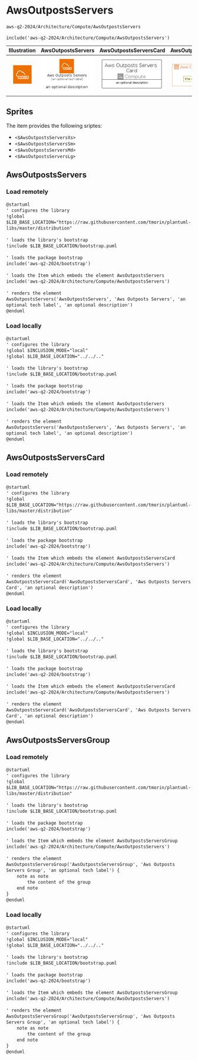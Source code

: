 # AwsOutpostsServers


```text
aws-q2-2024/Architecture/Compute/AwsOutpostsServers
```

```text
include('aws-q2-2024/Architecture/Compute/AwsOutpostsServers')
```



| Illustration | AwsOutpostsServers | AwsOutpostsServersCard | AwsOutpostsServersGroup |
| :---: | :---: | :---: | :---: |
| ![illustration for Illustration](../../../aws-q2-2024/Architecture/Compute/AwsOutpostsServers.png) | ![illustration for AwsOutpostsServers](../../../aws-q2-2024/Architecture/Compute/AwsOutpostsServers.Local.png) | ![illustration for AwsOutpostsServersCard](../../../aws-q2-2024/Architecture/Compute/AwsOutpostsServersCard.Local.png) | ![illustration for AwsOutpostsServersGroup](../../../aws-q2-2024/Architecture/Compute/AwsOutpostsServersGroup.Local.png) |



## Sprites
The item provides the following sriptes:

- `<$AwsOutpostsServersXs>`
- `<$AwsOutpostsServersSm>`
- `<$AwsOutpostsServersMd>`
- `<$AwsOutpostsServersLg>`





## AwsOutpostsServers

### Load remotely
```plantuml
@startuml
' configures the library
!global $LIB_BASE_LOCATION="https://raw.githubusercontent.com/tmorin/plantuml-libs/master/distribution"

' loads the library's bootstrap
!include $LIB_BASE_LOCATION/bootstrap.puml

' loads the package bootstrap
include('aws-q2-2024/bootstrap')

' loads the Item which embeds the element AwsOutpostsServers
include('aws-q2-2024/Architecture/Compute/AwsOutpostsServers')

' renders the element
AwsOutpostsServers('AwsOutpostsServers', 'Aws Outposts Servers', 'an optional tech label', 'an optional description')
@enduml
```

### Load locally
```plantuml
@startuml
' configures the library
!global $INCLUSION_MODE="local"
!global $LIB_BASE_LOCATION="../../.."

' loads the library's bootstrap
!include $LIB_BASE_LOCATION/bootstrap.puml

' loads the package bootstrap
include('aws-q2-2024/bootstrap')

' loads the Item which embeds the element AwsOutpostsServers
include('aws-q2-2024/Architecture/Compute/AwsOutpostsServers')

' renders the element
AwsOutpostsServers('AwsOutpostsServers', 'Aws Outposts Servers', 'an optional tech label', 'an optional description')
@enduml
```

## AwsOutpostsServersCard

### Load remotely
```plantuml
@startuml
' configures the library
!global $LIB_BASE_LOCATION="https://raw.githubusercontent.com/tmorin/plantuml-libs/master/distribution"

' loads the library's bootstrap
!include $LIB_BASE_LOCATION/bootstrap.puml

' loads the package bootstrap
include('aws-q2-2024/bootstrap')

' loads the Item which embeds the element AwsOutpostsServersCard
include('aws-q2-2024/Architecture/Compute/AwsOutpostsServers')

' renders the element
AwsOutpostsServersCard('AwsOutpostsServersCard', 'Aws Outposts Servers Card', 'an optional description')
@enduml
```

### Load locally
```plantuml
@startuml
' configures the library
!global $INCLUSION_MODE="local"
!global $LIB_BASE_LOCATION="../../.."

' loads the library's bootstrap
!include $LIB_BASE_LOCATION/bootstrap.puml

' loads the package bootstrap
include('aws-q2-2024/bootstrap')

' loads the Item which embeds the element AwsOutpostsServersCard
include('aws-q2-2024/Architecture/Compute/AwsOutpostsServers')

' renders the element
AwsOutpostsServersCard('AwsOutpostsServersCard', 'Aws Outposts Servers Card', 'an optional description')
@enduml
```

## AwsOutpostsServersGroup

### Load remotely
```plantuml
@startuml
' configures the library
!global $LIB_BASE_LOCATION="https://raw.githubusercontent.com/tmorin/plantuml-libs/master/distribution"

' loads the library's bootstrap
!include $LIB_BASE_LOCATION/bootstrap.puml

' loads the package bootstrap
include('aws-q2-2024/bootstrap')

' loads the Item which embeds the element AwsOutpostsServersGroup
include('aws-q2-2024/Architecture/Compute/AwsOutpostsServers')

' renders the element
AwsOutpostsServersGroup('AwsOutpostsServersGroup', 'Aws Outposts Servers Group', 'an optional tech label') {
    note as note
        the content of the group
    end note
}
@enduml
```

### Load locally
```plantuml
@startuml
' configures the library
!global $INCLUSION_MODE="local"
!global $LIB_BASE_LOCATION="../../.."

' loads the library's bootstrap
!include $LIB_BASE_LOCATION/bootstrap.puml

' loads the package bootstrap
include('aws-q2-2024/bootstrap')

' loads the Item which embeds the element AwsOutpostsServersGroup
include('aws-q2-2024/Architecture/Compute/AwsOutpostsServers')

' renders the element
AwsOutpostsServersGroup('AwsOutpostsServersGroup', 'Aws Outposts Servers Group', 'an optional tech label') {
    note as note
        the content of the group
    end note
}
@enduml
```

